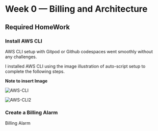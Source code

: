 # Week 0 — Billing and Architecture

## Required HomeWork 

### Install AWS CLI 

AWS CLI setup with Gitpod or Github codespaces went smoothly without any challenges.

I installed AWS CLI using the image illustration of auto-script setup to complete the following steps. 

**Note to insert Image**

![AWS-CLI](https://user-images.githubusercontent.com/66971472/219871563-da035bf6-f94e-4cf1-a365-45d1c6642418.png)

![AWS-CLI2](https://user-images.githubusercontent.com/66971472/219871805-b3aa2706-80b6-4ded-82e1-dcfb902a0716.png)

### Create a Billing Alarm
Billing Alarm 

